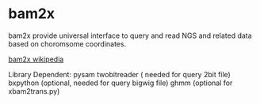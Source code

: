 bam2x
=====
bam2x provide universal interface to query and read NGS and related data based on choromsome coordinates.

[bam2x wikipedia](http://bam2xwiki.appspot.com/)


Library Dependent:
pysam
twobitreader  ( needed for query 2bit file)
bxpython (optional, needed for query bigwig file)
ghmm (optional for xbam2trans.py)
